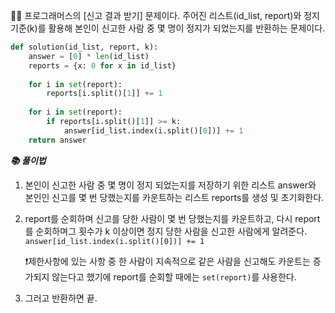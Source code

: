 🧑‍💻 프로그래머스의 [신고 결과 받기] 문제이다. 주어진 리스트(id_list, report)와 정지 기준(k)를 활용해 본인이 신고한 사람 중 몇 명이 정지가 되었는지를 반환하는 문제이다.

```python
def solution(id_list, report, k):
    answer = [0] * len(id_list)
    reports = {x: 0 for x in id_list}
    
    for i in set(report):
        reports[i.split()[1]] += 1
        
    for i in set(report):
        if reports[i.split()[1]] >= k:
            answer[id_list.index(i.split()[0])] += 1
    return answer
```



***📚 풀이법***

1. 본인이 신고한 사람 중 몇 명이 정지 되었는지를 저장하기 위한 리스트 answer와 본인인 신고를 몇 번 당했는지를 카운트하는 리스트 reports를 생성 및 초기화한다.

2. report를 순회하며 신고를 당한 사람이 몇 번 당했는지를 카운트하고, 다시 report를 순회하며그 횟수가 k 이상이면 정지 당한 사람을 신고한 사람에게 알려준다. `answer[id_list.index(i.split()[0])] += 1`

   ❗️제한사항에 있는 사항 중 한 사람이 지속적으로 같은 사람을 신고해도 카운트는 증가되지 않는다고 했기에 report를 순회할 때에는 `set(report)`를 사용한다.

3. 그러고 반환하면 끝.
